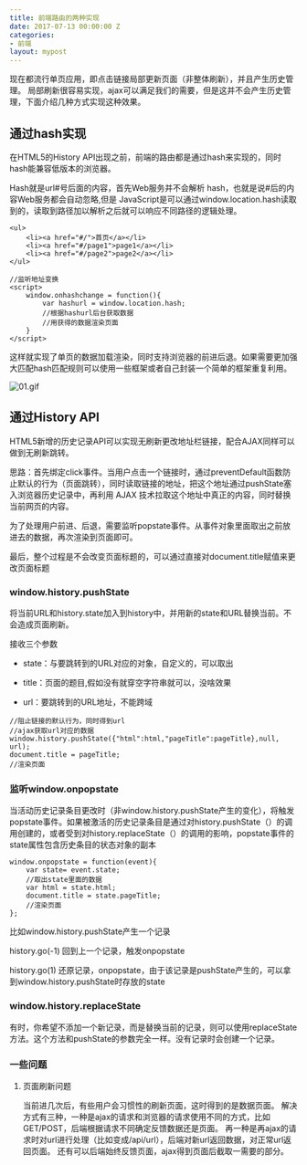 ```yaml
---
title: 前端路由的两种实现
date: 2017-07-13 00:00:00 Z
categories:
- 前端
layout: mypost
---
```


现在都流行单页应用，即点击链接局部更新页面（非整体刷新），并且产生历史管理。
局部刷新很容易实现，ajax可以满足我们的需要，但是这并不会产生历史管理，下面介绍几种方式实现这种效果。

## 通过hash实现

在HTML5的History API出现之前，前端的路由都是通过hash来实现的，同时hash能兼容低版本的浏览器。

Hash就是url#号后面的内容，首先Web服务并不会解析 hash，也就是说#后的内容Web服务都会自动忽略,但是 JavaScript是可以通过window.location.hash读取到的，读取到路径加以解析之后就可以响应不同路径的逻辑处理。

```
<ul>  
    <li><a href="#/">首页</a></li> 
    <li><a href="#/page1">page1</a></li> 
    <li><a href="#/page2">page2</a></li> 
</ul>

//监听地址变换
<script>
    window.onhashchange = function(){
        var hashurl = window.location.hash;
        //根据hashurl后台获取数据
        //用获得的数据渲染页面
    }
</script>
```

这样就实现了单页的数据加载渲染，同时支持浏览器的前进后退。如果需要更加强大匹配hash匹配规则可以使用一些框架或者自己封装一个简单的框架重复利用。

![01.gif](01.gif)

## 通过History API

HTML5新增的历史记录API可以实现无刷新更改地址栏链接，配合AJAX同样可以做到无刷新跳转。

思路：首先绑定click事件。当用户点击一个链接时，通过preventDefault函数防止默认的行为（页面跳转），同时读取链接的地址，把这个地址通过pushState塞入浏览器历史记录中，再利用 AJAX 技术拉取这个地址中真正的内容，同时替换当前网页的内容。

为了处理用户前进、后退，需要监听popstate事件。从事件对象里面取出之前放进去的数据，再次渲染到页面即可。

最后，整个过程是不会改变页面标题的，可以通过直接对document.title赋值来更改页面标题

### window.history.pushState

将当前URL和history.state加入到history中，并用新的state和URL替换当前。不会造成页面刷新。

接收三个参数

+ state：与要跳转到的URL对应的对象，自定义的，可以取出

+ title：页面的题目,假如没有就穿空字符串就可以，没啥效果

+ url：要跳转到的URL地址，不能跨域

```
//阻止链接的默认行为，同时得到url
//ajax获取url对应的数据
window.history.pushState({"html":html,"pageTitle":pageTitle},null, url);
document.title = pageTitle;
//渲染页面
```

### 监听window.onpopstate

当活动历史记录条目更改时（非window.history.pushState产生的变化），将触发popstate事件。如果被激活的历史记录条目是通过对history.pushState（）的调用创建的，或者受到对history.replaceState（）的调用的影响，popstate事件的state属性包含历史条目的状态对象的副本

```
window.onpopstate = function(event){
    var state= event.state;
    //取出state里面的数据
    var html = state.html;
    document.title = state.pageTitle;
    //渲染页面
};
```

比如window.history.pushState产生一个记录

history.go(-1) 回到上一个记录，触发onpopstate

history.go(1) 还原记录，onpopstate，由于该记录是pushState产生的，可以拿到window.history.pushState时存放的state


### window.history.replaceState

有时，你希望不添加一个新记录，而是替换当前的记录，则可以使用replaceState方法。这个方法和pushState的参数完全一样。没有记录时会创建一个记录。

### 一些问题

1. 页面刷新问题

    当前进几次后，有些用户会习惯性的刷新页面，这时得到的是数据页面。
	解决方式有三种，一种是ajax的请求和浏览器的请求使用不同的方式，比如GET/POST，后端根据请求不同确定反馈数据还是页面。
	再一种是再ajax的请求时对url进行处理（比如变成/api/url），后端对新url返回数据，对正常url返回页面。
	还有可以后端始终反馈页面，ajax得到页面后截取一需要的部分。